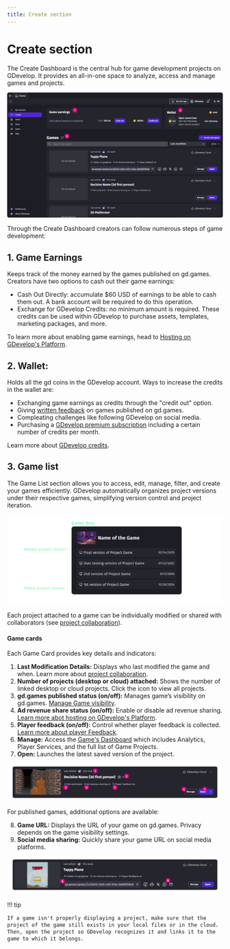 ```yaml
---
title: Create section
---
```


# Create section

The Create Dashboard is the central hub for game development projects on GDevelop.
It provides an all-in-one space to analyze, access and manage games and projects.

![Create-Dashboard](Create-Dashboard.png)


Through the Create Dashboard creators can follow numerous steps of game development:

## 1. Game Earnings

Keeps track of the money earned by the games published on gd.games. Creators have two options to cash out their game earnings:

 * Cash Out Directly: accumulate $60 USD of earnings to be able to cash them out. A bank account will be required to do this operation.
 * Exchange for GDevelop Credits: no minimum amount is required. These credits can be used within GDevelop to purchase assets, templates, marketing packages, and more.

To learn more about enabling game earnings, head to [Hosting on GDevelop's Platform](/gdevelop5/monetization/#hosting-on-gdevelops-platform-gdgames).

## 2. Wallet: 
Holds all the gd coins in the GDevelop account. Ways to increase the credits in the wallet are:

* Exchanging game earnings as credits through the "credit out" option.
* Giving [written feedback](/gdevelop5/interface/games-dashboard/player-feedback/#giving-feedback) on games published on gd.games.
* Compleating challenges like following GDevelop on social media.
* Purchasing a [GDevelop premium subscription](https://gdevelop.io/pricing) including a certain number of credits per month. 

Learn more about [GDevelop credits](/gdevelop5/interface/profile/credits/#gdevelop-credits).

## 3. Game list
The Game List section allows you to access, edit, manage, filter, and create your games efficiently. GDevelop automatically organizes project versions under their respective games, simplifying version control and project iteration.

![Game-Project-Architecture](Game-Project-Architecture.png)

Each project attached to a game can be individually modified or shared with collaborators (see [project collaboration](https://wiki.gdevelop.io/gdevelop5/collaboration/)).

#### Game cards
Each Game Card provides key details and indicators:

1. **Last Modification Details:** Displays who last modified the game and when. Learn more about [project collaboration](https://wiki.gdevelop.io/gdevelop5/collaboration/).
2. **Number of projects (desktop or cloud) attached:** Shows the number of linked desktop or cloud projects. Click the icon to view all projects.
3. **gd.games published status (on/off):** Manages game’s visibility on gd.games. [Manage Game visibility](https://wiki.gdevelop.io/gdevelop5/interface/games-dashboard/#manage-games-dashboard).
4. **Ad revenue share status (on/off):** Enable or disable ad revenue sharing. [Learn more abot hosting on GDevelop's Platform](https://wiki.gdevelop.io/gdevelop5/monetization/#hosting-on-gdevelops-platform-gdgames).
5. **Player feedback (on/off):** Control whether player feedback is collected. [Learn more about player Feedback](https://wiki.gdevelop.io/gdevelop5/interface/games-dashboard/player-feedback/).
6. **Manage:** Access the [Game's Dashboard](/gdevelop5/interface/games-dashboard/]) which includes Analytics, Player Services, and the full list of Game Projects.
7. **Open:** Launches the latest saved version of the project.

![Not-published-game](Not-published-game.png)

For published games, additional options are available:

8. **Game URL:** Displays the URL of your game on gd.games. Privacy depends on the game visibility settings.
9. **Social media sharing:** Quickly share your game URL on social media platforms.

![Published-game](Published-game.png)


!!! tip

    If a game isn't properly displaying a project, make sure that the project of the game still exists in your local files or in the cloud. Then, open the project so GDevelop recognizes it and links it to the game to which it belongs.

